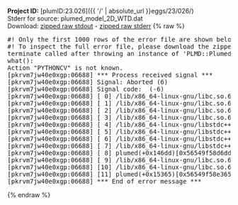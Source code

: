 **Project ID:** [plumID:23.026]({{ '/' | absolute_url }}eggs/23/026/)  
Stderr for source:  plumed_model_2D_WTD.dat   
Download: [zipped raw stdout](plumed_model_2D_WTD.dat.plumed.stdout.txt.zip) - [zipped raw stderr](plumed_model_2D_WTD.dat.plumed.stderr.txt.zip) 
{% raw %}
<pre>
#! Only the first 1000 rows of the error file are shown below
#! To inspect the full error file, please download the zipped raw stderr file above
terminate called after throwing an instance of 'PLMD::Plumed::Exception'
what():
Action "PYTHONCV" is not known.
[pkrvm7jw40e0xgp:06688] *** Process received signal ***
[pkrvm7jw40e0xgp:06688] Signal: Aborted (6)
[pkrvm7jw40e0xgp:06688] Signal code:  (-6)
[pkrvm7jw40e0xgp:06688] [ 0] /lib/x86_64-linux-gnu/libc.so.6(+0x45330)[0x7f6f00045330]
[pkrvm7jw40e0xgp:06688] [ 1] /lib/x86_64-linux-gnu/libc.so.6(pthread_kill+0x11c)[0x7f6f0009eb2c]
[pkrvm7jw40e0xgp:06688] [ 2] /lib/x86_64-linux-gnu/libc.so.6(gsignal+0x1e)[0x7f6f0004527e]
[pkrvm7jw40e0xgp:06688] [ 3] /lib/x86_64-linux-gnu/libc.so.6(abort+0xdf)[0x7f6f000288ff]
[pkrvm7jw40e0xgp:06688] [ 4] /lib/x86_64-linux-gnu/libstdc++.so.6(+0xa5ff5)[0x7f6f004a5ff5]
[pkrvm7jw40e0xgp:06688] [ 5] /lib/x86_64-linux-gnu/libstdc++.so.6(+0xbb0da)[0x7f6f004bb0da]
[pkrvm7jw40e0xgp:06688] [ 6] /lib/x86_64-linux-gnu/libstdc++.so.6(_ZSt10unexpectedv+0x0)[0x7f6f004a5a55]
[pkrvm7jw40e0xgp:06688] [ 7] /lib/x86_64-linux-gnu/libstdc++.so.6(+0xa5a6f)[0x7f6f004a5a6f]
[pkrvm7jw40e0xgp:06688] [ 8] plumed(+0x146dd)[0x56549f58d6dd]
[pkrvm7jw40e0xgp:06688] [ 9] /lib/x86_64-linux-gnu/libc.so.6(+0x2a1ca)[0x7f6f0002a1ca]
[pkrvm7jw40e0xgp:06688] [10] /lib/x86_64-linux-gnu/libc.so.6(__libc_start_main+0x8b)[0x7f6f0002a28b]
[pkrvm7jw40e0xgp:06688] [11] plumed(+0x15365)[0x56549f58e365]
[pkrvm7jw40e0xgp:06688] *** End of error message ***
</pre>
{% endraw %}
